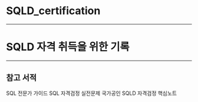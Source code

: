 # SQLD_certification

---

# SQLD 자격 취득을 위한 기록 

---
## 참고 서적 

SQL 전문가 가이드
SQL 자격검정 실전문제
국가공인 SQLD 자격검정 핵심노트

